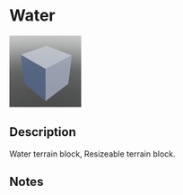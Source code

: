 # Water

![Water](../Cropped_Blocks/Terrain/Water.png)

## Description
<!-- Write a description for this block -->
Water terrain block, Resizeable terrain block.

## Notes
<!-- Any extra notes -->

